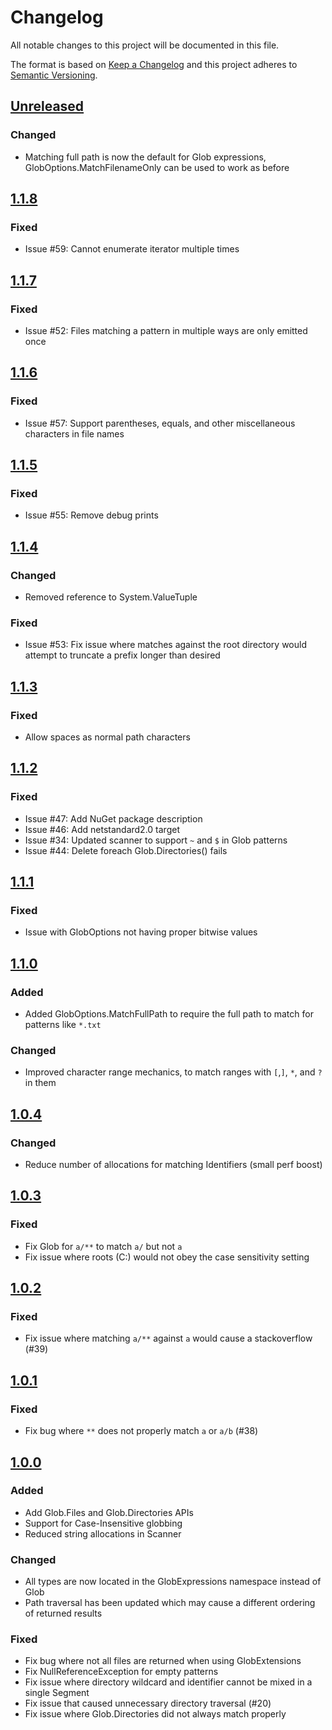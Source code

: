 # Changelog

All notable changes to this project will be documented in this file.

The format is based on [Keep a Changelog](http://keepachangelog.com/en/1.0.0/)
and this project adheres to [Semantic Versioning](http://semver.org/spec/v2.0.0.html).

## [Unreleased]
### Changed
- Matching full path is now the default for Glob expressions, GlobOptions.MatchFilenameOnly
  can be used to work as before
## [1.1.8]
### Fixed
- Issue #59: Cannot enumerate iterator multiple times

## [1.1.7]
### Fixed
- Issue #52: Files matching a pattern in multiple ways are only emitted once

## [1.1.6]
### Fixed
- Issue #57: Support parentheses, equals, and other miscellaneous characters in file names

## [1.1.5]
### Fixed
- Issue #55: Remove debug prints

## [1.1.4]
### Changed
- Removed reference to System.ValueTuple

### Fixed
- Issue #53: Fix issue where matches against the root directory would attempt to truncate a prefix longer than desired

## [1.1.3]
### Fixed
- Allow spaces as normal path characters

## [1.1.2]
### Fixed
- Issue #47: Add NuGet package description
- Issue #46: Add netstandard2.0 target
- Issue #34: Updated scanner to support `~` and `$` in Glob patterns
- Issue #44: Delete foreach Glob.Directories() fails

## [1.1.1]
### Fixed
- Issue with GlobOptions not having proper bitwise values

## [1.1.0]
### Added
- Added GlobOptions.MatchFullPath to require the full path to match for patterns like `*.txt`

### Changed
- Improved character range mechanics, to match ranges with `[`,`]`, `*`, and `?` in them

## [1.0.4]
### Changed
- Reduce number of allocations for matching Identifiers (small perf boost)

## [1.0.3]
### Fixed
- Fix Glob for `a/**` to match `a/` but not `a`
- Fix issue where roots (C:) would not obey the case sensitivity setting

## [1.0.2]
### Fixed
- Fix issue where matching `a/**` against `a` would cause a stackoverflow (#39)

## [1.0.1]
### Fixed
- Fix bug where `**` does not properly match `a` or `a/b` (#38)

## [1.0.0]
### Added
- Add Glob.Files and Glob.Directories APIs
- Support for Case-Insensitive globbing
- Reduced string allocations in Scanner

### Changed
- All types are now located in the GlobExpressions namespace instead of Glob
- Path traversal has been updated which may cause a different ordering of returned results

### Fixed
- Fix bug where not all files are returned when using GlobExtensions
- Fix NullReferenceException for empty patterns
- Fix issue where directory wildcard and identifier cannot be mixed in a single Segment
- Fix issue that caused unnecessary directory traversal (#20)
- Fix issue where Glob.Directories did not always match properly

[Unreleased]: https://github.com/kthompson/glob/compare/1.1.8...HEAD
[1.1.8]: https://github.com/kthompson/glob/compare/1.1.7...1.1.8
[1.1.7]: https://github.com/kthompson/glob/compare/1.1.6...1.1.7
[1.1.6]: https://github.com/kthompson/glob/compare/1.1.5...1.1.6
[1.1.5]: https://github.com/kthompson/glob/compare/1.1.4...1.1.5
[1.1.4]: https://github.com/kthompson/glob/compare/1.1.3...1.1.4
[1.1.3]: https://github.com/kthompson/glob/compare/1.1.2...1.1.3
[1.1.2]: https://github.com/kthompson/glob/compare/1.1.1...1.1.2
[1.1.1]: https://github.com/kthompson/glob/compare/1.1.0...1.1.1
[1.1.0]: https://github.com/kthompson/glob/compare/1.0.4...1.1.0
[1.0.4]: https://github.com/kthompson/glob/compare/1.0.3...1.0.4
[1.0.3]: https://github.com/kthompson/glob/compare/1.0.2...1.0.3
[1.0.2]: https://github.com/kthompson/glob/compare/1.0.1...1.0.2
[1.0.1]: https://github.com/kthompson/glob/compare/1.0.0...1.0.1
[1.0.0]: https://github.com/kthompson/glob/compare/0.4.0...1.0.0
[0.4.0]: https://github.com/kthompson/glob/compare/0.3.3...0.4.0
[0.3.3]: https://github.com/kthompson/glob/compare/0.3.2...0.3.3
[0.3.2]: https://github.com/kthompson/glob/compare/0.3.1...0.3.2
[0.3.1]: https://github.com/kthompson/glob/compare/0.3.0...0.3.1
[0.3.0]: https://github.com/kthompson/glob/compare/0.2.1...0.3.0
[0.2.1]: https://github.com/kthompson/glob/compare/0.2.0...0.2.1
[0.2.0]: https://github.com/kthompson/glob/compare/0.1.0...0.2.0
